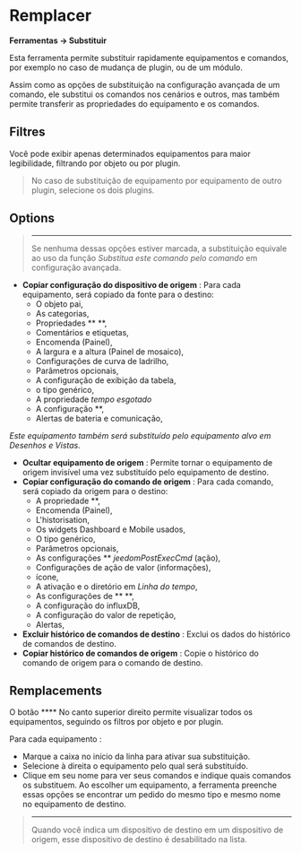  # Remplacer
**Ferramentas → Substituir**

Esta ferramenta permite substituir rapidamente equipamentos e comandos, por exemplo no caso de mudança de plugin, ou de um módulo.

Assim como as opções de substituição na configuração avançada de um comando, ele substitui os comandos nos cenários e outros, mas também permite transferir as propriedades do equipamento e os comandos.

## Filtres

Você pode exibir apenas determinados equipamentos para maior legibilidade, filtrando por objeto ou por plugin.

> No caso de substituição de equipamento por equipamento de outro plugin, selecione os dois plugins.

## Options

> ****
>
> Se nenhuma dessas opções estiver marcada, a substituição equivale ao uso da função *Substitua este comando pelo comando* em configuração avançada.

- **Copiar configuração do dispositivo de origem** :
Para cada equipamento, será copiado da fonte para o destino:
	* O objeto pai,
	* As categorias,
	* Propriedades **  **,
	* Comentários e etiquetas,
	* Encomenda (Painel),
	* A largura e a altura (Painel de mosaico),
	* Configurações de curva de ladrilho,
	* Parâmetros opcionais,
	* A configuração de exibição da tabela,
	* o tipo genérico,
	* A propriedade *tempo esgotado*
	* A configuração **,
	* Alertas de bateria e comunicação,


*Este equipamento também será substituído pelo equipamento alvo em Desenhos e Vistas.*

- **Ocultar equipamento de origem** : Permite tornar o equipamento de origem invisível uma vez substituído pelo equipamento de destino.
- **Copiar configuração do comando de origem** :
Para cada comando, será copiado da origem para o destino:
	* A propriedade **,
	* Encomenda (Painel),
	* L'historisation,
	* Os widgets Dashboard e Mobile usados,
	* O tipo genérico,
	* Parâmetros opcionais,
	* As configurações **  *jeedomPostExecCmd* (ação),
	* Configurações de ação de valor (informações),
	* ícone,
	* A ativação e o diretório em *Linha do tempo*,
	* As configurações de **  **,
	* A configuração do influxDB,
	* A configuração do valor de repetição,
	* Alertas,
- **Excluir histórico de comandos de destino** : Exclui os dados do histórico de comandos de destino.
- **Copiar histórico de comandos de origem** : Copie o histórico do comando de origem para o comando de destino.



## Remplacements

O botão **** No canto superior direito permite visualizar todos os equipamentos, seguindo os filtros por objeto e por plugin.

Para cada equipamento :

- Marque a caixa no início da linha para ativar sua substituição.
- Selecione à direita o equipamento pelo qual será substituído.
- Clique em seu nome para ver seus comandos e indique quais comandos os substituem. Ao escolher um equipamento, a ferramenta preenche essas opções se encontrar um pedido do mesmo tipo e mesmo nome no equipamento de destino.


> ****
>
> Quando você indica um dispositivo de destino em um dispositivo de origem, esse dispositivo de destino é desabilitado na lista.
